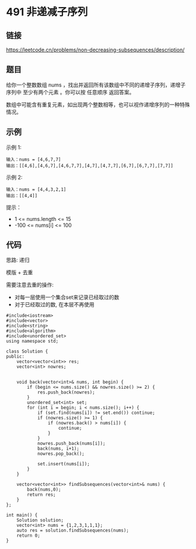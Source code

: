 # 491 非递减子序列
## 链接
https://leetcode.cn/problems/non-decreasing-subsequences/description/

## 题目 
给你一个整数数组 nums ，找出并返回所有该数组中不同的递增子序列，递增子序列中 至少有两个元素 。你可以按 任意顺序 返回答案。

数组中可能含有重复元素，如出现两个整数相等，也可以视作递增序列的一种特殊情况。

## 示例
示例 1:
```
输入：nums = [4,6,7,7]
输出：[[4,6],[4,6,7],[4,6,7,7],[4,7],[4,7,7],[6,7],[6,7,7],[7,7]]
```
示例 2:
```
输入：nums = [4,4,3,2,1]
输出：[[4,4]]
```

提示：

- 1 <= nums.length <= 15
- -100 <= nums[i] <= 100

## 代码
思路: 递归

模版 + 去重

需要注意去重的操作:
- 对每一层使用一个集合set来记录已经取过的数
- 对于已经取过的数, 在本层不再使用

```
#include<iostream>
#include<vector>
#include<string>
#include<algorithm>
#include<unordered_set>
using namespace std;

class Solution {
public:
    vector<vector<int>> res;
    vector<int> nowres;
    
    
    void back(vector<int>& nums, int begin) {
        if (begin <= nums.size() && nowres.size() >= 2) {
            res.push_back(nowres);
        }
        unordered_set<int> set;
        for (int i = begin; i < nums.size(); i++) {
            if (set.find(nums[i]) != set.end()) continue;
            if (nowres.size() >= 1) {
                if (nowres.back() > nums[i]) {
                    continue;
                }
            }
            nowres.push_back(nums[i]);
            back(nums, i+1);
            nowres.pop_back();
            
            set.insert(nums[i]);
        }
    }
    
    vector<vector<int>> findSubsequences(vector<int>& nums) {
        back(nums,0);
        return res;
    }
};

int main() {
    Solution solution;
    vector<int> nums = {1,2,3,1,1,1};
    auto res = solution.findSubsequences(nums);
    return 0;
}
```